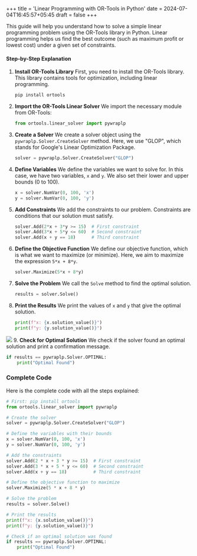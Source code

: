 +++
title = 'Linear Programming with OR-Tools in Python'
date = 2024-07-04T16:45:57+05:45
draft = false
+++

This guide will help you understand how to solve a simple linear programming problem using the OR-Tools library in Python. Linear programming helps us find the best outcome (such as maximum profit or lowest cost) under a given set of constraints.

#### Step-by-Step Explanation

1. **Install OR-Tools Library**
   First, you need to install the OR-Tools library. This library contains tools for optimization, including linear programming.
   ```bash
   pip install ortools
   ```

2. **Import the OR-Tools Linear Solver**
   We import the necessary module from OR-Tools:
   ```python
   from ortools.linear_solver import pywraplp
   ```

3. **Create a Solver**
   We create a solver object using the `pywraplp.Solver.CreateSolver` method. Here, we use "GLOP", which stands for Google's Linear Optimization Package.
   ```python
   solver = pywraplp.Solver.CreateSolver("GLOP")
   ```

4. **Define Variables**
   We define the variables we want to solve for. In this case, we have two variables, `x` and `y`. We also set their lower and upper bounds (0 to 100).
   ```python
   x = solver.NumVar(0, 100, 'x')
   y = solver.NumVar(0, 100, 'y')
   ```

5. **Add Constraints**
   We add the constraints to our problem. Constraints are conditions that our solution must satisfy.
   ```python
   solver.Add(2*x + 3*y >= 15)  # First constraint
   solver.Add(3*x + 5*y <= 60)  # Second constraint
   solver.Add(x + y == 18)      # Third constraint
   ```

6. **Define the Objective Function**
   We define our objective function, which is what we want to maximize (or minimize). Here, we aim to maximize the expression `5*x + 8*y`.
   ```python
   solver.Maximize(5*x + 8*y)
   ```

7. **Solve the Problem**
   We call the `Solve` method to find the optimal solution.
   ```python
   results = solver.Solve()
   ```

8. **Print the Results**
   We print the values of `x` and `y` that give the optimal solution.
   ```python
   print(f"x: {x.solution_value()}")
   print(f"y: {y.solution_value()}")
   ```
![](https://images2.imgbox.com/77/7a/0g1o3VeX_o.png)
9. **Check for Optimal Solution**
   We check if the solver found an optimal solution and print a confirmation message.
   ```python
   if results == pywraplp.Solver.OPTIMAL:
       print("Optimal Found")
   ```

### Complete Code

Here is the complete code with all the steps explained:
```python
# First: pip install ortools
from ortools.linear_solver import pywraplp

# Create the solver
solver = pywraplp.Solver.CreateSolver("GLOP")

# Define the variables with their bounds
x = solver.NumVar(0, 100, 'x')
y = solver.NumVar(0, 100, 'y')

# Add the constraints
solver.Add(2 * x + 3 * y >= 15)  # First constraint
solver.Add(3 * x + 5 * y <= 60)  # Second constraint
solver.Add(x + y == 18)          # Third constraint

# Define the objective function to maximize
solver.Maximize(5 * x + 8 * y)

# Solve the problem
results = solver.Solve()

# Print the results
print(f"x: {x.solution_value()}")
print(f"y: {y.solution_value()}")

# Check if an optimal solution was found
if results == pywraplp.Solver.OPTIMAL:
    print("Optimal Found")
```

